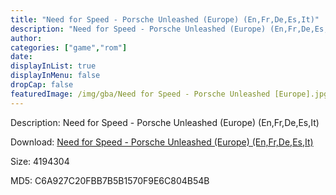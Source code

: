 ```yaml
---
title: "Need for Speed - Porsche Unleashed (Europe) (En,Fr,De,Es,It)"
description: "Need for Speed - Porsche Unleashed (Europe) (En,Fr,De,Es,It)"
author: 
categories: ["game","rom"]
date: 
displayInList: true
displayInMenu: false
dropCap: false
featuredImage: /img/gba/Need for Speed - Porsche Unleashed [Europe].jpg
---
```


Description: Need for Speed - Porsche Unleashed (Europe) (En,Fr,De,Es,It)

Download: <a style="text-decoration:underline;" href="https://mega.nz/#!mPREnaSS!mzYgE8ZO2zJC0Yqh1LtVEMnG99PbRwsb-wGPQOf-A1o" target = "_blank" rel = "nofollow" > Need for Speed - Porsche Unleashed (Europe) (En,Fr,De,Es,It)</a>

Size: 4194304

MD5: C6A927C20FBB7B5B1570F9E6C804B54B

